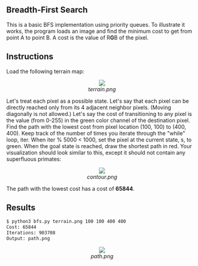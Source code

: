 ## Breadth-First Search
This is a basic BFS implementation using priority queues. To illustrate it works, the program loads an image and find the minimum cost to get from point A to point B. A cost is the value of R**G**B of the pixel.

## Instructions
Load the following terrain map:

<div align="center">
<img src="https://cloud.githubusercontent.com/assets/1221480/5770089/20223c9a-9ceb-11e4-8d7c-75abfd63f901.png">
<br/>
<i>terrain.png</i>
</div>

Let's treat each pixel as a possible state. Let's say that each pixel can be
directly reached only from its 4 adjacent neighbor pixels.
(Moving diagonally is not allowed.)
Let's say the cost of transitioning to any pixel is the value (from 0-255) in
the green color channel of the destination pixel. Find the path with the lowest
cost from pixel location (100, 100) to (400, 400). Keep track of the number of
times you iterate through the "while" loop, iter.
When iter % 5000 < 1000, set the pixel at the current state, s, to green.
When the goal state is reached, draw the shortest path in red.
Your visualization should look similar to this, except it should not contain
any superfluous primates:

<div align="center">
<img src="https://cloud.githubusercontent.com/assets/1221480/5770098/400ceb0e-9ceb-11e4-8486-8a419d803208.png">
<br/>
<i>contour.png</i>
</div>


The path with the lowest cost has a cost of **65844**.


## Results
```bash
$ python3 bfs.py terrain.png 100 100 400 400
Cost: 65844
Iterations: 903708
Output: path.png
```
<div align="center">
<img src="https://cloud.githubusercontent.com/assets/1221480/5770090/254ae21c-9ceb-11e4-88df-af74e7de5044.png">
<br/>
<i>path.png</i>
</div>
